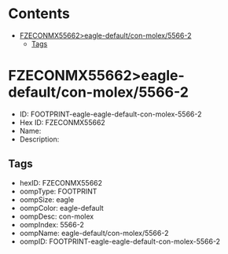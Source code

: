 



Contents
========

* [FZECONMX55662>eagle-default/con-molex/5566-2](#fzeconmx55662eagle-defaultcon-molex5566-2)
	* [Tags](#tags)

# FZECONMX55662>eagle-default/con-molex/5566-2

- ID: FOOTPRINT-eagle-eagle-default-con-molex-5566-2
- Hex ID: FZECONMX55662
- Name: 
- Description: 

## Tags

- hexID: FZECONMX55662
- oompType: FOOTPRINT
- oompSize: eagle
- oompColor: eagle-default
- oompDesc: con-molex
- oompIndex: 5566-2
- oompName: eagle-default/con-molex/5566-2
- oompID: FOOTPRINT-eagle-eagle-default-con-molex-5566-2
